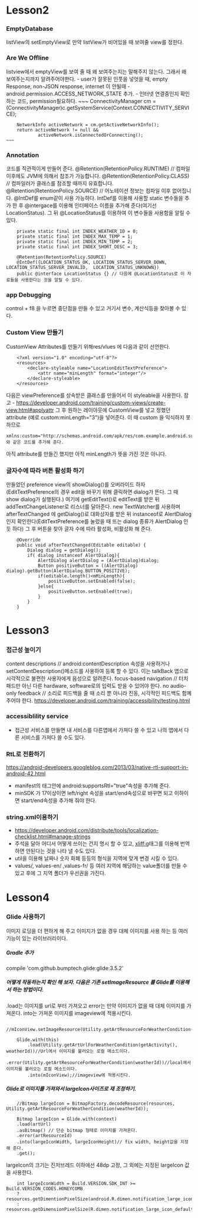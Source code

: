 # Lesson2
### EmptyDatabase
listView의 setEmptyView로 만약 listView가 비어있을 때 보여줄 view를 정한다.
### Are We Offline
listview에서 emptyView를 보여 줄 때 왜 보여주는지는 말해주지 않는다. 그래서 왜 보여주는지까지 알려주어야한다.
    - user가 잘못된 인풋을 넣엇을 때, empty Response, non-JSON response, internet 이 안될때
    - android.permission.ACCESS_NETWORK_STATE 추가.
    - 인터넷 연결중인지 확인하는 코드, permission필요하다.
    ~~~
        ConnectivityManager cm =
                (ConnectivityManager)c.getSystemService(Context.CONNECTIVITY_SERVICE);

        NetworkInfo activeNetwork = cm.getActiveNetworkInfo();
        return activeNetwork != null &&
                activeNetwork.isConnectedOrConnecting();    
    ~~~
### Annotation
코드를 직관적이게 만들어 준다.
@Retention(RetentionPolicy.RUNTIME) // 컴파일 이후에도 JVM에 의해서 참조가 가능합니다.
@Retention(RetentionPolicy.CLASS) // 컴파일러가 클래스를 참조할 때까지 유효합니다.
@Retention(RetentionPolicy.SOURCE) // 어노테이션 정보는 컴파일 이후 없어집니다.
@IntDef를 enum같이 사용 가능하다. IntDef를 이용해 사용할 static 변수들을 추가 한 후 @intergace를
이용해 인터페이스 이름을 추가해 준다(여기선 LocationStatus). 그 뒤 @LocationStatus를 이용하여 이 변수들을 사용함을 알릴 수 있다.
~~~
    private static final int INDEX_WEATHER_ID = 0;
    private static final int INDEX_MAX_TEMP = 1;
    private static final int INDEX_MIN_TEMP = 2;
    private static final int INDEX_SHORT_DESC = 3;

    @Retention(RetentionPolicy.SOURCE)
    @IntDef({LOCATION_STATUS_OK, LOCATION_STATUS_SERVER_DOWN, LOCATION_STATUS_SERVER_INVALID,  LOCATION_STATUS_UNKNOWN})
    public @interface LocationStatus {} // 다음에 @LocationStatus로 이 자료들을 사용한다는 것을 알릴 수 있다.
~~~
### app Debugging
control + f8 을 누르면 중단점을 만들 수 있고
거기서 변수, 계산식등을 찾아볼 수 있다.

### Custom View 만들기
CustomView Attributes를 만들기 위해res/vlues 에 다음과 같이 선언한다.
~~~
    <?xml version="1.0" encoding="utf-8"?>
    <resources>
        <declare-styleable name="LocationEditTextPreference">
            <attr name="minLength" format="integer"/>
        </declare-styleable>
    </resources>
~~~

다음은 viewPreference를 상속받은 클래스를 만들어서 이 styleable을 사용한다. 참고 - https://developer.android.com/training/custom-views/create-view.html#applyattr
그 후 원하는 레이아웃에 CustomView를 넣고 정했던 attribute (예로 custom:minLength="3")을 넣어준다. 이 때 custom 을 익식하지 못하므로

    xmlns:custom="http://schemas.android.com/apk/res/com.example.android.sunshine.app" 와 같은 코드를 추가해 준다.
아직 attribute를 만들긴 했지만 아직 minLength가 뜻을 가진 것은 아니다.

### 글자수에 따라 버튼 활성화 하기
만들었던 preference view의 showDialog()를 오버라이드 하자(EditTextPreference의 경우 edit을 바꾸기 위해 클릭하면 dialog가 뜬다. 그 때 show dialog가 실행된다.) 여기에 getEditText()로 editText를 받은 뒤 addTextChangeListener로 리스너를 달아준다. new TextWatcher를 사용하며 afterTextChanged 에 getDialog()로 대화상자를 받은 뒤 instanceof로 AlertDialog인지 확인한다(EditTextPreference를 눌렀을 때 뜨는 dialog 종류가 AlertDialog 인듯 하다) 그 후 버튼을 찾아 글자 수에 따라 활성화, 비활성화 해 준다.
~~~
    @Override
    public void afterTextChanged(Editable editable) {
        Dialog dialog = getDialog();
        if( dialog instanceof AlertDialog){
            AlertDialog alertDialog = (AlertDialog)dialog;
            Button positiveButton = ((AlertDialog) dialog).getButton(AlertDialog.BUTTON_POSITIVE);
            if(editable.length()<mMinLength){
                positiveButton.setEnabled(false);
            }else{
                positiveButton.setEnabled(true);
            }
        }
    }
~~~

# Lesson3

### 접근성 높이기
content descriptions // android:contentDescription 속성을 사용하거나 setContentDescription()메소드를 사용하여 등록 할 수 있다. 이는 talkBack 앱으로 시각적으로 불편한 사용자에게 음성으로 알려준다.
focus-based navigation // 터치패드만 아닌 다른 hardware, software로의 입력도 받을 수 있어야 한다.
no audio-only feedback // 소리로 피드백을 줄 때 소리 뿐 아니라 진동, 시각적인 피드백도 함꼐 주어야 한다.
https://developer.android.com/training/accessibility/testing.html

### accessiblility service
- 접근성 서비스를 만들면 내 서비스를 다른앱에서 가져다 쓸 수 있고 나의 앱에서 다른 서비스를 가져다 쓸 수도 있다.

### RtL로 전환하기
https://android-developers.googleblog.com/2013/03/native-rtl-support-in-android-42.html
- manifest의 <application> 태그안에 android:supportsRtl="true"속성을 추가해 준다.
- minSDK 가 17이상이면 left/right 속성을 start/end속성으로 바꾸면 되고 이하이면 start/end속성을 추가해 줘야 한다.

### string.xml이용하기
- https://developer.android.com/distribute/tools/localization-checklist.html#manage-strings
- 주석을 달아 어디서 어떻게 쓰이는 건지 명시 할 수 있고, <xliff:g>태그를 이용해 번역하면 안된다는 것을 나타 낼 수도 있다.
- util을 이용해 날짜나 숫자 화폐 등등의 형식을 지역에 맞게 변경 시킬 수 있다.
- values/, values-en/ ,values-fr/ 등 여러 지역에 해당하는 value폴더를 만들 수 있고 후에 그 지역 폴더가 우선권을 가진다.

# Lesson4

### Glide 사용하기
이미지 로딩을 더 편하게 해 주고 이미지가 없을 경우 대체 이미지를 사용 하는 등 여러 기능이 있는 라이브러리이다.

##### Gradle 추가
compile 'com.github.bumptech.glide:glide:3.5.2'
##### 어떻게 작동하는지 확인 해 보자. 다음은 기존 setImageResource 를 Glide를 이용해서 하는 방법이다.
.load는 이미지를 url로 부터 가져오고 error는 만약 이미지가 없을 때 대체 이미지를 가져온다. into는 가져온 이미지를 imageview에 적용시킨다.
~~~
    //mIconView.setImageResource(Utility.getArtResourceForWeatherCondition(weatherId));

    Glide.with(this)
        .load(Utility.getArtUrlForWeatherCondition(getActivity(), weatherId))//Url에서 이미지를 불러오는 로컬 메소드이다.
        .error(Utility.getArtResourceForWeatherCondition(weatherId))//local에서 이미지를 불러오는 로컬 메소드이다.
        .into(mIconView);//imageview에 적용시킨다.
~~~
##### Glide로 이미지를 가져와서 largeIcon사이즈로 재 조정하기.
~~~
    //Bitmap largeIcon = BitmapFactory.decodeResource(resources, Utility.getArtResourceForWeatherCondition(weatherId));

    Bitmap largeIcon = Glide.with(context)
    .load(artUrl)
    .asBitmap() // 단순 bitmap 형태로 이미지를 가져온다.
    .error(artResourceId)
    .into(largeIconWidth, largeIconHeight)// fix width, height값을 지정해 준다.
    .get();
~~~
largeIcon의 크기는 진저브레드 이하에선 48dp 고정, 그 외에는 지정된 largeIcon 값을 사용한다.
~~~
    int largeIconWidth = Build.VERSION.SDK_INT >= Build.VERSION_CODES.HONEYCOMB
    ? resources.getDimentionPixelSize(android.R.dimen.notification_large_icon_width)
    : resources.getDimensionPixelSize(R.dimen.notification_large_icon_default);
~~~
